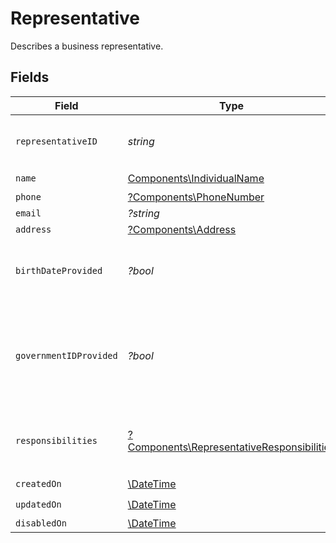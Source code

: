 # Representative

Describes a business representative.


## Fields

| Field                                                                                                   | Type                                                                                                    | Required                                                                                                | Description                                                                                             | Example                                                                                                 |
| ------------------------------------------------------------------------------------------------------- | ------------------------------------------------------------------------------------------------------- | ------------------------------------------------------------------------------------------------------- | ------------------------------------------------------------------------------------------------------- | ------------------------------------------------------------------------------------------------------- |
| `representativeID`                                                                                      | *string*                                                                                                | :heavy_check_mark:                                                                                      | Unique identifier for this representative.                                                              |                                                                                                         |
| `name`                                                                                                  | [Components\IndividualName](../../Models/Components/IndividualName.md)                                  | :heavy_check_mark:                                                                                      | N/A                                                                                                     |                                                                                                         |
| `phone`                                                                                                 | [?Components\PhoneNumber](../../Models/Components/PhoneNumber.md)                                       | :heavy_minus_sign:                                                                                      | N/A                                                                                                     |                                                                                                         |
| `email`                                                                                                 | *?string*                                                                                               | :heavy_minus_sign:                                                                                      | N/A                                                                                                     | jordan.lee@classbooker.dev                                                                              |
| `address`                                                                                               | [?Components\Address](../../Models/Components/Address.md)                                               | :heavy_minus_sign:                                                                                      | N/A                                                                                                     |                                                                                                         |
| `birthDateProvided`                                                                                     | *?bool*                                                                                                 | :heavy_minus_sign:                                                                                      | Indicates whether this representative's birth date has been provided.                                   |                                                                                                         |
| `governmentIDProvided`                                                                                  | *?bool*                                                                                                 | :heavy_minus_sign:                                                                                      | Indicates whether a government ID (SSN, ITIN, etc.) has been provided for this representative.          |                                                                                                         |
| `responsibilities`                                                                                      | [?Components\RepresentativeResponsibilities](../../Models/Components/RepresentativeResponsibilities.md) | :heavy_minus_sign:                                                                                      | Describes the job responsibilities of a business representative.                                        |                                                                                                         |
| `createdOn`                                                                                             | [\DateTime](https://www.php.net/manual/en/class.datetime.php)                                           | :heavy_check_mark:                                                                                      | N/A                                                                                                     |                                                                                                         |
| `updatedOn`                                                                                             | [\DateTime](https://www.php.net/manual/en/class.datetime.php)                                           | :heavy_check_mark:                                                                                      | N/A                                                                                                     |                                                                                                         |
| `disabledOn`                                                                                            | [\DateTime](https://www.php.net/manual/en/class.datetime.php)                                           | :heavy_minus_sign:                                                                                      | N/A                                                                                                     |                                                                                                         |